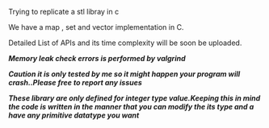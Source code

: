 Trying to replicate a stl libray in c

We have a map , set and vector implementation in C.

Detailed List of APIs and its time complexity will be soon be uploaded.



***Memory leak check errors is performed by valgrind***

***Caution it is only tested by me so it might happen your program will crash..Please free to report any issues***
 
***These library are only defined for integer type value.Keeping this in mind the code is written in the manner that you can modify the its type and a have any primitive datatype you want***
